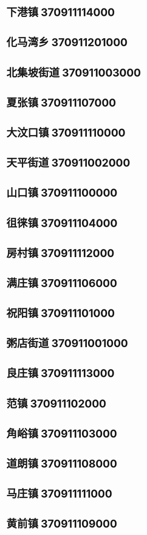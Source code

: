 # 下港镇 370911114000
# 化马湾乡 370911201000
# 北集坡街道 370911003000
# 夏张镇 370911107000
# 大汶口镇 370911110000
# 天平街道 370911002000
# 山口镇 370911100000
# 徂徕镇 370911104000
# 房村镇 370911112000
# 满庄镇 370911106000
# 祝阳镇 370911101000
# 粥店街道 370911001000
# 良庄镇 370911113000
# 范镇 370911102000
# 角峪镇 370911103000
# 道朗镇 370911108000
# 马庄镇 370911111000
# 黄前镇 370911109000

